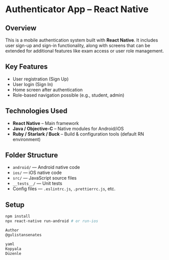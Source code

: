 # Authenticator App – React Native

## Overview

This is a mobile authentication system built with **React Native**. It includes user sign-up and sign-in functionality, along with screens that can be extended for additional features like exam access or user role management.

## Key Features

- User registration (Sign Up)
- User login (Sign In)
- Home screen after authentication
- Role-based navigation possible (e.g., student, admin)

## Technologies Used

- **React Native** – Main framework
- **Java / Objective-C** – Native modules for Android/iOS
- **Ruby / Starlark / Buck** – Build & configuration tools (default RN environment)

## Folder Structure

- `android/` — Android native code
- `ios/` — iOS native code
- `src/` — JavaScript source files
- `__tests__/` — Unit tests
- Config files — `.eslintrc.js`, `.prettierrc.js`, etc.

## Setup

```bash
npm install
npx react-native run-android # or run-ios

Author
@gulistansenates

yaml
Kopyala
Düzenle
